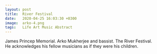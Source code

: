 ```yaml
---
layout: post
title:  River Festival
date:   2020-04-25 16:03:30 +0300
image:  arko-4.png
tags:   Life Art Music Abstract 
---
```

James Princep Memorial. Arko Mukherjee and bassist. The River Festival. He acknowledges his fellow musicians as if they were his children.